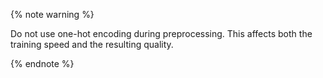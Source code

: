 
{% note warning %}

Do not use one-hot encoding during preprocessing. This affects both the training speed and the resulting quality.

{% endnote %}
